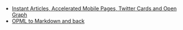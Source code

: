
+ [Instant Articles, Accelerated Mobile Pages, Twitter Cards and Open Graph](/blog/2016/05/30/amp-cards-and-open-graph.html)
+ [OPML to Markdown and back](/blog/2016/05/28/OPML-to-Markdown-and-back.html)
